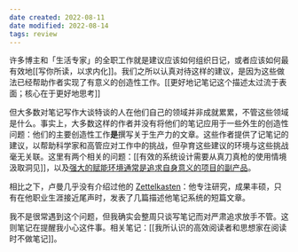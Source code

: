 ```yaml
---
date created: 2022-08-11
date modified: 2022-08-14
tags: review
---
```

<!--我的理解:: 这篇笔记我太认同了。网上一些所谓的生产力专家，全职做教学的，可能以前是专家，但当他脱离实际生产环境，全职搞教学后，他的产出会越来越不合实际，凭空捏造。这信息爆炸的时代，最幸运的是能遇到那些有实际成就的人，所产出的高价值文章或演讲，这种内容往往不多，因为他没有这么多时间高频输出内容。当一个人开始高频输出，反而我该警惕起来，这小子是不是已经不干当年让他成功的本质工作，开始全职搞培训了。-->

许多博主和「生活专家」的全职工作就是建议应该如何组织日记，或者应该如何最有效地[[写你所读，以求内化]]。我们之所以认真对待这样的建议，是因为这些做法已经帮助作者实现了有意义的创造性工作。[[更好地记笔记这个描述太过流于表面；核心在于更好地思考]]

但大多数对笔记写作大谈特谈的人在他们自己的领域并非成就累累，不管这些领域是什么。事实上，大多数这样的作者并没有将他们的笔记应用于一些外生的创造性问题：他们的主要创造性工作**是**撰写关于生产力的文章。这些作者提供了记笔记的建议，以帮助科学家和高管应对工作中的挑战，但孕育这些建议的环境与这些挑战毫无关联。这里有两个相关的问题：[[有效的系统设计需要从真刀真枪的使用情境汲取洞见]]，以及[强大的赋能环境通常是追求自身意义的项目的副产品](https://notes.andymatuschak.org/z4N6d29XL2PZXCa64HPcxA64RGWDb6Cagc1gs)。

相比之下，卢曼几乎没有介绍过他的 [Zettelkasten](https://notes.andymatuschak.org/z2QvtE9w5zs49x7WUeG8Ut1vywHDLiG2Wkm9p)：他专注研究，成果丰硕，只有在他职业生涯接近尾声时，发表了几篇描述他笔记系统的短篇文章。

我不是很常遇到这个问题，但我确实会整周只谈写笔记而对严肃追求放手不管。这则笔记在提醒我小心这件事。相关笔记：[[我所认识的高效阅读者和思想家在阅读时不做笔记]]。
